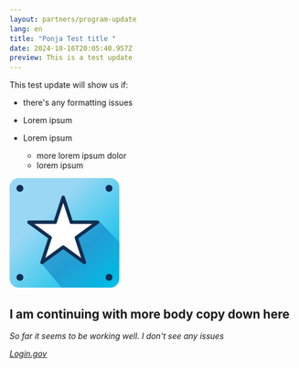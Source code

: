 ```yaml
---
layout: partners/program-update
lang: en
title: "Ponja Test title "
date: 2024-10-16T20:05:40.957Z
preview: T﻿his is a test update
---
```

T﻿his test update will show us if: 

* t﻿here's any formatting issues
* L﻿orem ipsum 
* L﻿orem ipsum 

  * m﻿ore lorem ipsum dolor 
  * l﻿orem ipsum 

![Star placement text ](/assets/img/app.svg "Test image ")



## **I﻿ am continuing with more body copy down here** 

*S﻿o far it seems to be working well. I don't see any issues*  



*[L﻿ogin.gov ](login.gov)*